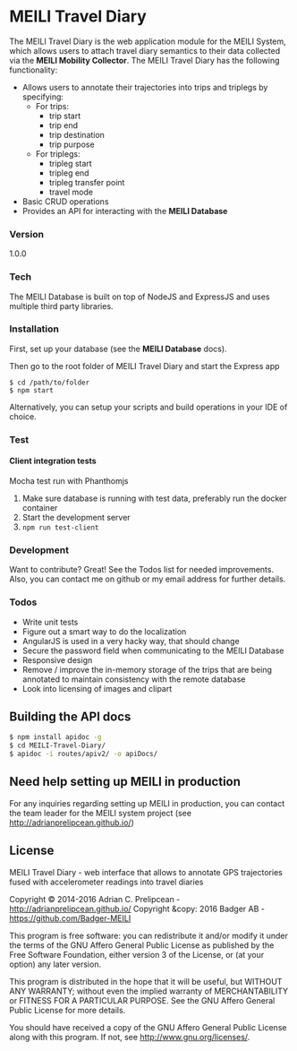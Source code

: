 # MEILI Travel Diary

The MEILI Travel Diary is the web application module for the MEILI System, which allows users to attach travel diary semantics to their data collected via the **MEILI Mobility Collector**. The MEILI Travel Diary has the following functionality:
- Allows users to annotate their trajectories into trips and triplegs by specifying:
    - For trips:
        - trip start
        - trip end
        - trip destination
        - trip purpose
    - For triplegs: 
        - tripleg start
        - tripleg end 
        - tripleg transfer point
        - travel mode
- Basic CRUD operations 
- Provides an API for interacting with the **MEILI Database**

### Version
1.0.0

### Tech

The MEILI Database is built on top of NodeJS and ExpressJS and uses multiple third party libraries.

### Installation

First, set up your database (see the **MEILI Database** docs).

Then go to the root folder of MEILI Travel Diary and start the Express app

```
$ cd /path/to/folder
$ npm start
```

Alternatively, you can setup your scripts and build operations in your IDE of choice.

### Test
#### Client integration tests
Mocha test run with Phanthomjs

1. Make sure database is running with test data, preferably run the docker container
2. Start the development server
3. `npm run test-client`

### Development

Want to contribute? Great! See the Todos list for needed improvements. Also, you can contact me on github or my email address for further details. 
 
### Todos

 - Write unit tests
 - Figure out a smart way to do the localization 
 - AngularJS is used in a very hacky way, that should change  
 - Secure the password field when communicating to the MEILI Database 
 - Responsive design
 - Remove / improve the in-memory storage of the trips that are being annotated to maintain consistency with the remote database
 - Look into licensing of images and clipart 

## Building the API docs 

```sh
$ npm install apidoc -g
$ cd MEILI-Travel-Diary/
$ apidoc -i routes/apiv2/ -o apiDocs/
```


Need help setting up MEILI in production
----
For any inquiries regarding setting up MEILI in production, you can contact the team leader for the MEILI system project (see http://adrianprelipcean.github.io/)

License
----

MEILI Travel Diary - web interface that allows to annotate GPS trajectories
 fused with accelerometer readings into travel diaries

Copyright &copy; 2014-2016 Adrian C. Prelipcean - http://adrianprelipcean.github.io/ 
Copyright &copy: 2016 Badger AB - https://github.com/Badger-MEILI

 This program is free software: you can redistribute it and/or modify
 it under the terms of the GNU Affero General Public License as
 published by the Free Software Foundation, either version 3 of the
 License, or (at your option) any later version.

 This program is distributed in the hope that it will be useful,
 but WITHOUT ANY WARRANTY; without even the implied warranty of
 MERCHANTABILITY or FITNESS FOR A PARTICULAR PURPOSE.  See the
 GNU Affero General Public License for more details.

 You should have received a copy of the GNU Affero General Public License
 along with this program.  If not, see <http://www.gnu.org/licenses/>.
